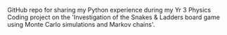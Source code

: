 GitHub repo for sharing my Python experience during my Yr 3 Physics Coding project on the 'Investigation of the Snakes & Ladders board game using
Monte Carlo simulations and Markov chains'.
